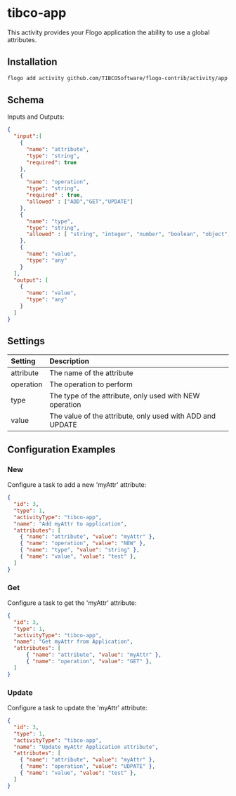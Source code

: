 # tibco-app
This activity provides your Flogo application the ability to use a global attributes.


## Installation

```bash
flogo add activity github.com/TIBCOSoftware/flogo-contrib/activity/app
```

## Schema
Inputs and Outputs:

```json
{
  "input":[
    {
      "name": "attribute",
      "type": "string",
      "required": true
    },
    {
      "name": "operation",
      "type": "string",
      "required" : true,
      "allowed" : ["ADD","GET","UPDATE"]
    },
    {
      "name": "type",
      "type": "string",
      "allowed" : [	"string", "integer", "number", "boolean", "object", "array", "params"]
    },
    {
      "name": "value",
      "type": "any"
    }
  ],
  "output": [
    {
      "name": "value",
      "type": "any"
    }
  ]
}
```
## Settings
| Setting     | Description    |
|:------------|:---------------|
| attribute   | The name of the attribute |         
| operation   | The operation to perform |
| type        | The type of the attribute, only used with NEW operation |
| value       | The value of the attribute, only used with ADD and UPDATE |
## Configuration Examples
### New
Configure a task to add a new 'myAttr' attribute:

```json
{
  "id": 3,
  "type": 1,
  "activityType": "tibco-app",
  "name": "Add myAttr to application",
  "attributes": [
    { "name": "attribute", "value": "myAttr" },
    { "name": "operation", "value": "NEW" },
    { "name": "type", "value": "string" },
    { "name": "value", "value": "test" },    
  ]
}
```
### Get
Configure a task to get the 'myAttr' attribute:

```json
{
  "id": 3,
  "type": 1,
  "activityType": "tibco-app",
  "name": "Get myAttr from Application",
  "attributes": [
      { "name": "attribute", "value": "myAttr" },
      { "name": "operation", "value": "GET" },
  ]
}
```
### Update
Configure a task to update the 'myAttr' attribute:

```json
{
  "id": 3,
  "type": 1,
  "activityType": "tibco-app",
  "name": "Update myAttr Application attribute",
  "attributes": [
    { "name": "attribute", "value": "myAttr" },
    { "name": "operation", "value": "UDPATE" },
    { "name": "value", "value": "test" },    
  ]
}
```
